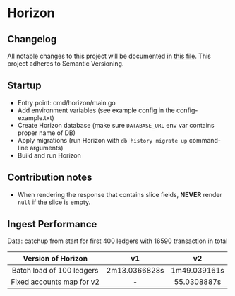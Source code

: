 # Horizon

## Changelog

All notable changes to this project will be documented in [this file](./changelog.md). This project adheres to Semantic Versioning.

## Startup

- Entry point: cmd/horizon/main.go
- Add environment variables (see example config in the config-example.txt)
- Create Horizon database (make sure `DATABASE_URL` env var contains proper name of DB)
- Apply migrations (run Horizon with `db history migrate up` command-line arguments)
- Build and run Horizon

## Contribution notes

* When rendering the response that contains slice fields, **NEVER** render `null` if the slice is empty.


## Ingest Performance 
Data: catchup from start for first 400 ledgers with 16590 transaction in total

|Version of Horizon| v1| v2|
|:---:|:---:|:----:|
|Batch load of 100 ledgers| 2m13.0366828s | 1m49.039161s|
|Fixed accounts map for v2| -|55.0308887s|